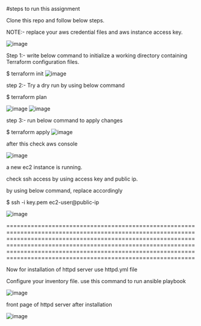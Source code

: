 #steps to run this assignment

Clone this repo and follow below steps.

NOTE:- replace your aws credential files and aws instance access key.


![image](https://user-images.githubusercontent.com/61050480/117343249-b98ed980-aec1-11eb-9c11-0b6d29815700.png)

Step 1:-
write below command to initialize a working directory containing Terraform configuration files.

$ terraform init
![image](https://user-images.githubusercontent.com/61050480/117343613-17232600-aec2-11eb-8bae-89a780dd505f.png)


step 2:- 
Try a dry run by using below command


$  terraform plan

![image](https://user-images.githubusercontent.com/61050480/117343887-68331a00-aec2-11eb-9e02-c6ac2317d8fb.png)
![image](https://user-images.githubusercontent.com/61050480/117344093-a92b2e80-aec2-11eb-8c6e-505c713c984a.png)


step 3:-
run below command to apply changes

$ terraform apply
![image](https://user-images.githubusercontent.com/61050480/117344360-eee7f700-aec2-11eb-8571-321ddeae77b2.png)
 
 
 
 after this check aws console
 
 
 ![image](https://user-images.githubusercontent.com/61050480/117344514-14750080-aec3-11eb-95d4-8caed577e305.png)


a new ec2 instance is running.

check ssh access by using access key and public ip.

by using below command, replace accordingly

$  ssh -i key.pem  ec2-user@public-ip



![image](https://user-images.githubusercontent.com/61050480/117345032-b694e880-aec3-11eb-91e1-0977488c4bdd.png)

====================================================================================================================================================================================================================================================================================================================================



Now for installation of httpd server use httpd.yml file

Configure your inventory file.
use this command to run ansible playbook


![image](https://user-images.githubusercontent.com/61050480/117349297-dda1e900-aec8-11eb-939f-ffedd2c9095d.png)



front page of httpd server after installation

![image](https://user-images.githubusercontent.com/61050480/117349093-a3d0e280-aec8-11eb-8703-a5c9253ac0e0.png)

